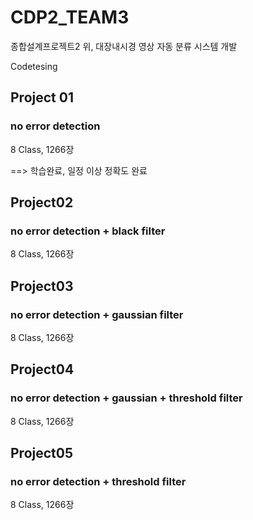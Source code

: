 # CDP2_TEAM3
종합설계프로젝트2 위, 대장내시경 영상 자동 분류 시스템 개발

Codetesing

## Project 01
### no error detection

8 Class, 1266장

==> 학습완료, 일정 이상 정확도 완료

## Project02

### no error detection + black filter

8 Class, 1266장

## Project03

### no error detection + gaussian filter

8 Class, 1266장

## Project04

### no error detection + gaussian + threshold filter

8 Class, 1266장

## Project05

### no error detection + threshold filter

8 Class, 1266장
